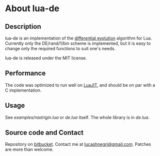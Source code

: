 # About lua-de

## Description

lua-de is an implementation of the [differential evolution][1]
algorithm for Lua. Currently only the DE/rand/1/bin scheme is
implemented, but it is easy to change only the required functions to
suit one's needs.

lua-de is released under the MIT license.

## Performance

The code was optimized to run well on [LuaJIT][2], and should be on par
with a C implementation.

## Usage

See _examples/rastrigin.lua_ or _de.lua_ itself. The whole library is in _de.lua_.

## Source code and Contact

Repository on [bitbucket][3].
Contact me at lucashnegri@gmail.com.
Patches are more than welcome.

[1]: http://dx.doi.org/10.1023%2FA%3A1008202821328
[2]: http://luajit.org/
[3]: https://bitbucket.org/lucashnegri/lua-de
